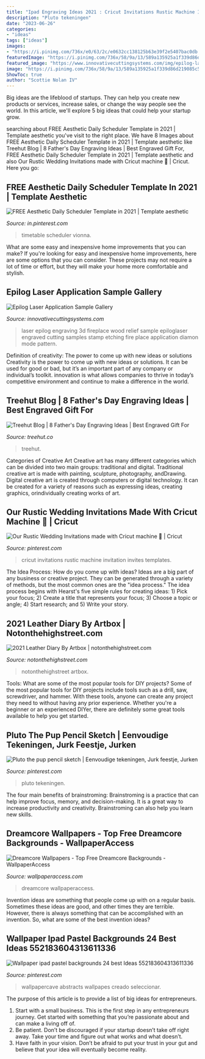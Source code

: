 ```yaml
---
title: "Ipad Engraving Ideas 2021 : Cricut Invitations Rustic Machine Invitation Invites Templates"
description: "Pluto tekeningen"
date: "2023-06-26"
categories:
- "ideas"
tags: ["ideas"]
images:
- "https://i.pinimg.com/736x/e0/63/2c/e0632cc138125b63e39f2e5407bac0db.jpg"
featuredImage: "https://i.pinimg.com/736x/58/9a/13/589a135925a1f339d86d219085c581fb.jpg"
featured_image: "https://www.innovativecuttingsystems.com/img/epilog-laser/samples/fireplace.jpg"
image: "https://i.pinimg.com/736x/58/9a/13/589a135925a1f339d86d219085c581fb.jpg"
ShowToc: true
author: "Scottie Nolan IV"
---
```



Big ideas are the lifeblood of startups. They can help you create new products or services, increase sales, or change the way people see the world. In this article, we'll explore 5 big ideas that could help your startup grow.

	

		
searching about FREE Aesthetic Daily Scheduler Template in 2021 | Template aesthetic you've visit to the right place. We have 8 Images about FREE Aesthetic Daily Scheduler Template in 2021 | Template aesthetic like Treehut Blog | 8 Father&#039;s Day Engraving Ideas | Best Engraved Gift For, FREE Aesthetic Daily Scheduler Template in 2021 | Template aesthetic and also Our Rustic Wedding Invitations made with Cricut machine 💜 | Cricut. Here you go:
		
    
## FREE Aesthetic Daily Scheduler Template In 2021 | Template Aesthetic

<img loading=lazy src="https://i.pinimg.com/736x/58/9a/13/589a135925a1f339d86d219085c581fb.jpg" onerror="this.onerror=null;this.src='https://tse1.mm.bing.net/th?id=OIP.d2HMR98lak0TITrHvJmEgwHaKe&amp;pid=15.1';" alt="FREE Aesthetic Daily Scheduler Template in 2021 | Template aesthetic">

_Source: in.pinterest.com_

>timetable scheduler vionna. 

	

What are some easy and inexpensive home improvements that you can make?
If you're looking for easy and inexpensive home improvements, here are some options that you can consider. These projects may not require a lot of time or effort, but they will make your home more comfortable and stylish.

    
## Epilog Laser Application Sample Gallery

<img loading=lazy src="https://www.innovativecuttingsystems.com/img/epilog-laser/samples/fireplace.jpg" onerror="this.onerror=null;this.src='https://tse1.mm.bing.net/th?id=OIP.xlJpWorgvmVNRgH_VhoFywHaEr&amp;pid=15.1';" alt="Epilog Laser Application Sample Gallery">

_Source: innovativecuttingsystems.com_

>laser epilog engraving 3d fireplace wood relief sample epiloglaser engraved cutting samples stamp etching fire place application diamon mode pattern. 

	

Definition of creativity: The power to come up with new ideas or solutions
Creativity is the power to come up with new ideas or solutions. It can be used for good or bad, but it’s an important part of any company or individual’s toolkit. innovation is what allows companies to thrive in today’s competitive environment and continue to make a difference in the world.

    
## Treehut Blog | 8 Father&#039;s Day Engraving Ideas | Best Engraved Gift For

<img loading=lazy src="https://cdn.shopify.com/s/files/1/0667/0685/files/blog_fathers_engraving.jpg?v=1524255917" onerror="this.onerror=null;this.src='https://tse4.mm.bing.net/th?id=OIP._JYBrasIE-E3NrxXN_IAGAHaE3&amp;pid=15.1';" alt="Treehut Blog | 8 Father&#039;s Day Engraving Ideas | Best Engraved Gift For">

_Source: treehut.co_

>treehut. 

	

Categories of Creative Art
Creative art has many different categories which can be divided into two main groups: traditional and digital. Traditional creative art is made with painting, sculpture, photography, andDrawing. Digital creative art is created through computers or digital technology. It can be created for a variety of reasons such as expressing ideas, creating graphics, orindividually creating works of art.

    
## Our Rustic Wedding Invitations Made With Cricut Machine 💜 | Cricut

<img loading=lazy src="https://i.pinimg.com/736x/32/b2/ff/32b2ff88ece408c45ae010edc7998662.jpg" onerror="this.onerror=null;this.src='https://tse4.mm.bing.net/th?id=OIP.KqtopeveTbTvnvRP2WfkzQHaJ3&amp;pid=15.1';" alt="Our Rustic Wedding Invitations made with Cricut machine 💜 | Cricut">

_Source: pinterest.com_

>cricut invitations rustic machine invitation invites templates. 

	

The Idea Process: How do you come up with ideas?
Ideas are a big part of any business or creative project. They can be generated through a variety of methods, but the most common ones are the "idea process." The idea process begins with Hearst's five simple rules for creating ideas: 1) Pick your focus; 2) Create a title that represents your focus; 3) Choose a topic or angle; 4) Start research; and 5) Write your story.

    
## 2021 Leather Diary By Artbox | Notonthehighstreet.com

<img loading=lazy src="https://cdn.notonthehighstreet.com/fs/15/fe/9f54-ab6e-466a-ba54-c1964789029e/original_2021-leather-diary.jpg" onerror="this.onerror=null;this.src='https://tse1.mm.bing.net/th?id=OIP.wuejJXNIZxfckpcqj91ElAHaHa&amp;pid=15.1';" alt="2021 Leather Diary By Artbox | notonthehighstreet.com">

_Source: notonthehighstreet.com_

>notonthehighstreet artbox. 

	

Tools: What are some of the most popular tools for DIY projects?
Some of the most popular tools for DIY projects include tools such as a drill, saw, screwdriver, and hammer. With these tools, anyone can create any project they need to without having any prior experience. Whether you're a beginner or an experienced DIYer, there are definitely some great tools available to help you get started.

    
## Pluto The Pup Pencil Sketch | Eenvoudige Tekeningen, Jurk Feestje, Jurken

<img loading=lazy src="https://i.pinimg.com/736x/ce/ba/63/ceba63e3b0f071d597424ee238551971.jpg" onerror="this.onerror=null;this.src='https://tse1.mm.bing.net/th?id=OIP.iFn_r5FtyFq-MduGjUWibQHaK6&amp;pid=15.1';" alt="Pluto the pup pencil sketch | Eenvoudige tekeningen, Jurk feestje, Jurken">

_Source: pinterest.com_

>pluto tekeningen. 

	

The four main benefits of brainstroming:
Brainstroming is a practice that can help improve focus, memory, and decision-making. It is a great way to increase productivity and creativity. Brainstroming can also help you learn new skills.

    
## Dreamcore Wallpapers - Top Free Dreamcore Backgrounds - WallpaperAccess

<img loading=lazy src="https://wallpaperaccess.com/full/5663927.jpg" onerror="this.onerror=null;this.src='https://tse3.mm.bing.net/th?id=OIP.k2_uWqj7fRah6dmOWYvv_gHaNL&amp;pid=15.1';" alt="Dreamcore Wallpapers - Top Free Dreamcore Backgrounds - WallpaperAccess">

_Source: wallpaperaccess.com_

>dreamcore wallpaperaccess. 

	

Invention ideas are something that people come up with on a regular basis. Sometimes these ideas are good, and other times they are terrible. However, there is always something that can be accomplished with an invention. So, what are some of the best invention ideas?

    
## Wallpaper Ipad Pastel Backgrounds 24 Best Ideas 552183604313611336

<img loading=lazy src="https://i.pinimg.com/736x/e0/63/2c/e0632cc138125b63e39f2e5407bac0db.jpg" onerror="this.onerror=null;this.src='https://tse2.mm.bing.net/th?id=OIP.t8WfrNFpRd-k0IZaXJyKAQAAAA&amp;pid=15.1';" alt="Wallpaper ipad pastel backgrounds 24 best Ideas 552183604313611336">

_Source: pinterest.com_

>wallpapercave abstracts wallpapes creado seleccionar. 

	

The purpose of this article is to provide a list of big ideas for entrepreneurs.
1. Start with a small business. This is the first step in any entrepreneurs journey. Get started with something that you’re passionate about and can make a living off of.
2. Be patient. Don’t be discouraged if your startup doesn’t take off right away. Take your time and figure out what works and what doesn’t.
3. Have faith in your vision. Don’t be afraid to put your trust in your gut and believe that your idea will eventually become reality.

